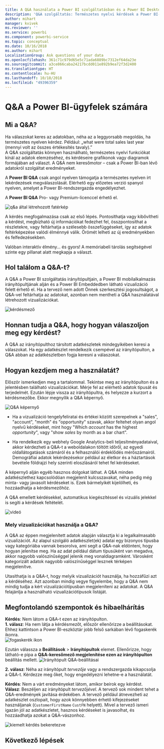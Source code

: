```yaml
---
title: A Q&A használata a Power BI szolgáltatásban és a Power BI Desktopban – áttekintés
description: 'Q&A szolgáltatás: Természetes nyelvi kérdések a Power BI-ban – Dokumentáció'
author: mihart
manager: kvivek
ms.reviewer: ''
ms.service: powerbi
ms.component: powerbi-service
ms.topic: conceptual
ms.date: 10/16/2018
ms.author: mihart
LocalizationGroup: Ask questions of your data
ms.openlocfilehash: 361c71c979d65e5c71ada6889bc7312ef64da23e
ms.sourcegitcommit: a3ce866caba24217bcdd011e892b9ea72f3d2400
ms.translationtype: HT
ms.contentlocale: hu-HU
ms.lasthandoff: 10/18/2018
ms.locfileid: "49396359"
---
```

# <a name="qa-for-power-bi-consumers"></a>Q&A a Power BI-**ügyfelek** számára
## <a name="what-is-qa"></a>Mi a Q&A?
Ha válaszokat keres az adatokban, néha az a leggyorsabb megoldás, ha természetes nyelven kérdez. Például: „what were total sales last year (mennyi volt az összes értékesítés tavaly).”  
A Q&A szolgáltatás könnyen használható, természetes nyelvi funkciókat kínál az adatok elemzéséhez, és kérdéseire grafikonok vagy diagramok formájában ad választ. A Q&A nem keresőmotor – csak a Power BI-ban lévő adatokról szolgáltat eredményeket.

A **Power BI Q&A** csak angol nyelven támogatja a természetes nyelven írt lekérdezések megválaszolását. Elérhető egy előzetes verzió spanyol nyelven, amelyet a Power BI-rendszergazda engedélyezhet.

A **Power BI Q&A** Pro- vagy Premium-licenccel érhető el. 
>

![q&a által létrehozott fatérkép](media/end-user-q-and-a/power-bi-qna.png)

A kérdés megfogalmazása csak az első lépés.  Pontosíthatja vagy kibővítheti a kérdést, megbízható új információkat fedezhet fel, összpontosíthat a részletekre, vagy feltárhatja a szélesebb összefüggéseket, így az adatok feltérképezése valódi élménnyé válik. Örömét lelheti az új eredményekben és felfedezésekben.

Valóban interaktív élmény... és gyors! A memóriabeli tárolás segítségével szinte egy pillanat alatt megkapja a választ.

## <a name="where-can-i-use-qa"></a>Hol találom a Q&A-t?
A Q&A a Power BI szolgáltatás irányítópultjain, a Power BI mobilalkalmazás irányítópultjának alján és a Power BI Embeddedben látható vizualizáció felett érhető el. Ha a tervező nem adott Önnek szerkesztési jogosultságot, a Q&A-vel feltárhatja az adatokat, azonban nem mentheti a Q&A használatával létrehozott vizualizációkat.

![kérdésmező](media/end-user-q-and-a/powerbi-qna.png)

## <a name="how-does-qa-know-how-to-answer-questions"></a>Honnan tudja a Q&A, hogy hogyan válaszoljon meg egy kérdést?
A Q&A az irányítópulthoz társított adatkészletek mindegyikében keresi a válaszokat. Ha egy adatkészlet rendelkezik csempével az irányítópulton, a Q&A abban az adatkészletben fogja keresni a válaszokat. 

## <a name="how-do-i-start"></a>Hogyan kezdjem meg a használatát?
Először ismerkedjen meg a tartalommal. Tekintse meg az irányítópulton és a jelentésben található vizualizációkat. Mérje fel az elérhető adatok típusát és terjedelmét. Ezután lépje vissza az irányítópultra, és helyezze a kurzort a kérdésmezőbe. Ekkor megnyílik a Q&A képernyő.

![Q&A képernyő](media/end-user-q-and-a/power-bi-qna-screen.png) 

* Ha a vizualizáció tengelyfeliratai és értékei között szerepelnek a "sales", "account", "month" és "opportunity" szavak, akkor feltehet olyan angol nyelvű kérdéseket, mint hogy "Which *account* has the highest *opportunity*", vagy "show *sales* by month as a bar chart".

* Ha rendelkezik egy webhely Google Analytics-beli teljesítményadataival, akkor kérdezheti a Q&A-t a weboldalakon töltött időről, az egyedi oldallátogatások számáról és a felhasználói érdeklődés mérőszámairól. Demográfiai adatok lekérdezésekor például az életkor és a háztartások bevétele földrajzi hely szerinti eloszlásáról tehet fel kérdéseket.

A képernyő alján egyéb hasznos dolgokat láthat. A Q&A minden adatkészlethez kapcsolódóan megjelenít kulcsszavakat, néha pedig még minta- vagy javasolt kérdéseket is. Ezek bármelyikét kijelölheti, és hozzáadhatja a kérdésmezőhöz. 

A Q&A emellett kérdésekkel, automatikus kiegészítéssel és vizuális jelekkel is segíti a kérdések feltételét. 

![videó](media/end-user-q-and-a/qa.gif) 


### <a name="which-visualization-does-qa-use"></a>Mely vizualizációkat használja a Q&A?
A Q&A az éppen megjelenített adatok alapján választja ki a legalkalmasabb vizualizációt. Az alapul szolgáló adatkészlet(ek) adatai egy bizonyos típusba vagy kategóriába vannak besorolva, ami segít a Q&A-nak eldönteni, hogy hogyan jelenítse meg. Ha az adat például dátum típusúként van megadva, akkor nagyobb valószínűséggel jelenik meg vonaldiagramként. Városként kategorizált adatok nagyobb valószínűséggel lesznek térképen megjelenítve.

Utasíthatja is a Q&A-t, hogy melyik vizualizációt használja, ha hozzáfűzi azt a kérdéséhez. Azt azonban mindig vegye figyelembe, hogy a Q&A nem mindig tudja a kért vizualizációtípusban megjeleníteni az adatokat. A Q&A felajánlja a használható vizualizációtípusok listáját.

## <a name="considerations-and-troubleshooting"></a>Megfontolandó szempontok és hibaelhárítás
**Kérdés**: Nem látom a Q&A-t ezen az irányítópulton.    
**1. válasz**: Ha nem látja a kérdésmezőt, először ellenőrizze a beállításokat. Ehhez kattintson a Power BI-eszköztár jobb felső sarkában lévő fogaskerék ikonra.   
![fogaskerék ikon](media/end-user-q-and-a/power-bi-settings.png)

Ezután válassza a **Beállítások** > **Irányítópultok** elemet. Ellenőrizze, hogy látható-e pipa a **Q&A-keresőmező megjelenítése ezen az irányítópulton** beállítás mellett.
![Irányítópult Q&A-beállításai](media/end-user-q-and-a/power-bi-turn-on.png)  


**2. válasz**: Néha az irányítópult *tervezője* vagy a rendszergazda kikapcsolja a Q&A-t. Kérdezze meg őket, hogy engedélyezni lehetne-e a használatát.   

**Kérdés**: Nem a várt eredményeket látom, amikor beírok egy kérdést.    
**Válasz**: Beszéljen az irányítópult *tervezőjével*. A tervező sok mindent tehet a Q&A-eredmények javítása érdekében. A tervező például átnevezheti az adatkészlet oszlopait, hogy azok könnyebben érhető kifejezéseket használjanak (`CustomerFirstName` `CustFN` helyett). Mivel a tervező ismeri igazán jól az adatkészletet, hasznos kérdéseket is javasolhat, és hozzáadhatja azokat a Q&A-vászonhoz.

![kiemelt kérdés bekeretezve](media/end-user-q-and-a/power-bi-featured-q.png)

## <a name="next-steps"></a>Következő lépések

